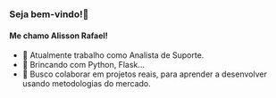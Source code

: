 ### Seja bem-vindo!👋

#### Me chamo Alisson Rafael!
- 🔭 Atualmente trabalho como Analista de Suporte.
- 🌱 Brincando com Python, Flask...
- 👯 Busco colaborar em projetos reais, para aprender a desenvolver usando metodologias do mercado.
